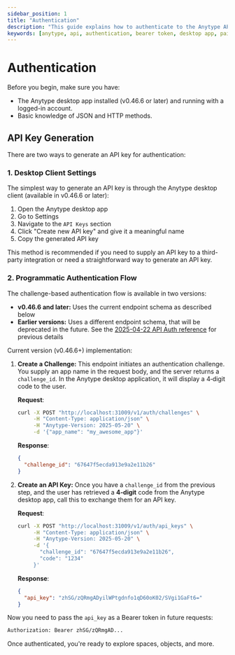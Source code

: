```yaml
---
sidebar_position: 1
title: "Authentication"
description: "This guide explains how to authenticate to the Anytype API."
keywords: [anytype, api, authentication, bearer token, desktop app, pairing flow]
---
```


# Authentication

Before you begin, make sure you have:

- The Anytype desktop app installed (v0.46.6 or later) and running with a logged-in account.
- Basic knowledge of JSON and HTTP methods.

## API Key Generation

There are two ways to generate an API key for authentication:

### 1. Desktop Client Settings

The simplest way to generate an API key is through the Anytype desktop client (available in v0.46.6 or later):

1. Open the Anytype desktop app
2. Go to Settings
3. Navigate to the `API Keys` section
4. Click "Create new API key" and give it a meaningful name
5. Copy the generated API key

This method is recommended if you need to supply an API key to a third-party integration or need a straightforward way to generate an API key.

### 2. Programmatic Authentication Flow

The challenge-based authentication flow is available in two versions:

- **v0.46.6 and later:** Uses the current endpoint schema as described below
- **Earlier versions:** Uses a different endpoint schema, that will be deprecated in the future. See the [2025-04-22 API Auth reference](https://developers.anytype.io/docs/api/2025-04-22/create-auth-challenge) for previous details

Current version (v0.46.6+) implementation:

1. **Create a Challenge:**
   This endpoint initiates an authentication challenge. You supply an app name in the request body, and the server returns a `challenge_id`. In the Anytype desktop application, it will display a 4‑digit code to the user.

   **Request**:

   ```bash
   curl -X POST "http://localhost:31009/v1/auth/challenges" \
        -H "Content-Type: application/json" \
        -H "Anytype-Version: 2025-05-20" \
        -d '{"app_name": "my_awesome_app"}'
   ```

   **Response**:

   ```json
   {
     "challenge_id": "67647f5ecda913e9a2e11b26"
   }
   ```

2. **Create an API Key:**
   Once you have a `challenge_id` from the previous step, and the user has retrieved a **4‑digit** code from the Anytype desktop app, call this to exchange them for an API key.

   **Request**:

   ```bash
   curl -X POST "http://localhost:31009/v1/auth/api_keys" \
        -H "Content-Type: application/json" \
        -H "Anytype-Version: 2025-05-20" \
        -d '{
          "challenge_id": "67647f5ecda913e9a2e11b26",
          "code": "1234"
        }'
   ```

   **Response**:

   ```json
   {
     "api_key": "zhSG/zQRmgADyilWPtgdnfo1qD60oK02/SVgi1GaFt6="
   }
   ```

Now you need to pass the `api_key` as a Bearer token in future requests:

```bash
Authorization: Bearer zhSG/zQRmgAD...
```

Once authenticated, you're ready to explore spaces, objects, and more.

